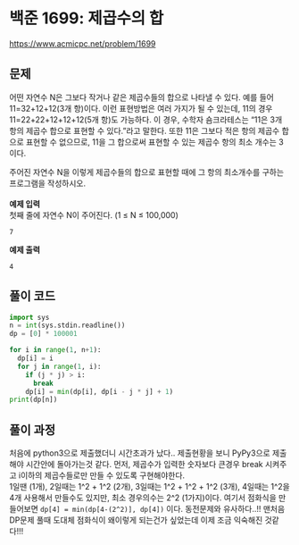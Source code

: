# 백준 1699: 제곱수의 합

https://www.acmicpc.net/problem/1699

## 문제

어떤 자연수 N은 그보다 작거나 같은 제곱수들의 합으로 나타낼 수 있다. 예를 들어 11=32+12+12(3개 항)이다. 이런 표현방법은 여러 가지가 될 수 있는데, 11의 경우 11=22+22+12+12+12(5개 항)도 가능하다. 이 경우, 수학자 숌크라테스는 “11은 3개 항의 제곱수 합으로 표현할 수 있다.”라고 말한다. 또한 11은 그보다 적은 항의 제곱수 합으로 표현할 수 없으므로, 11을 그 합으로써 표현할 수 있는 제곱수 항의 최소 개수는 3이다.

주어진 자연수 N을 이렇게 제곱수들의 합으로 표현할 때에 그 항의 최소개수를 구하는 프로그램을 작성하시오. <br><br>
**예제 입력**  
첫째 줄에 자연수 N이 주어진다. (1 ≤ N ≤ 100,000)

```
7
```

**예제 출력**

```
4
```

## 풀이 코드

```python
import sys
n = int(sys.stdin.readline())
dp = [0] * 100001

for i in range(1, n+1):
  dp[i] = i
  for j in range(1, i):
    if (j * j) > i:
      break
    dp[i] = min(dp[i], dp[i - j * j] + 1)
print(dp[n])

```

## 풀이 과정

처음에 python3으로 제출했더니 시간초과가 났다.. 제출현황을 보니 PyPy3으로 제출해야 시간안에 돌아가는것 같다.
먼저, 제곱수가 입력한 숫자보다 큰경우 break 시켜주고 i이하의 제곱수들로만 만들 수 있도록 구현해야한다.  
1일땐 (1개), 2일때는 1^2 + 1^2 (2개), 3일때는 1^2 + 1^2 + 1^2 (3개), 4일때는 1^2을 4개 사용해서 만들수도 있지만, 최소 경우의수는 2^2 (1가지)이다. 여기서 점화식을 만들어보면 `dp[4] = min(dp[4-(2^2)], dp[4])` 이다. 동전문제와 유사하다..!! 맨처음 DP문제 풀때 도대체 점화식이 왜이렇게 되는건가 싶었는데 이제 조금 익숙해진 것같다!!!
